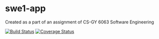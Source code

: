 # swe1-app
Created as a part of an assignment of CS-GY 6063 Software Engineering

[![Build Status](https://app.travis-ci.com/KevinPatel04/swe1-app.svg?branch=master)](https://app.travis-ci.com/KevinPatel04/swe1-app)
[![Coverage Status](https://coveralls.io/repos/github/KevinPatel04/swe1-app/badge.svg?branch=master)](https://coveralls.io/github/KevinPatel04/swe1-app?branch=master)
